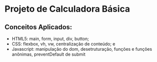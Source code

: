 # Projeto de Calculadora Básica

## Conceitos Aplicados:

* HTML5: main, form, input, div, button;
* CSS: flexbox, vh, vw, centralização de conteúdo; e 
* Javascript: manipulação do dom, desetruturação, funções e funções anônimas, preventDefault de submit